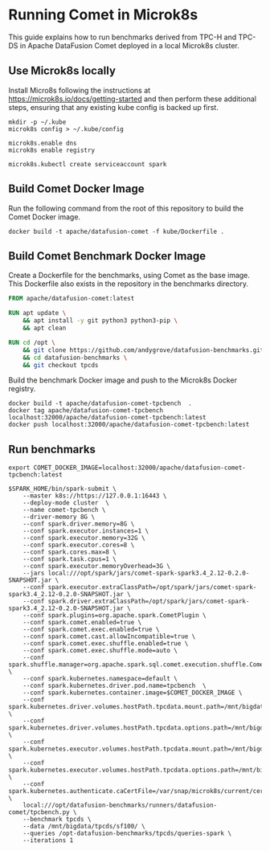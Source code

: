 # Running Comet in Microk8s

This guide explains how to run benchmarks derived from TPC-H and TPC-DS in Apache DataFusion Comet deployed in a
local Microk8s cluster.

## Use Microk8s locally

Install Micro8s following the instructions at https://microk8s.io/docs/getting-started and then perform these
additional steps, ensuring that any existing kube config is backed up first.

```shell
mkdir -p ~/.kube
microk8s config > ~/.kube/config

microk8s.enable dns
microk8s enable registry

microk8s.kubectl create serviceaccount spark
```

## Build Comet Docker Image

Run the following command from the root of this repository to build the Comet Docker image.

```shell
docker build -t apache/datafusion-comet -f kube/Dockerfile .
```

## Build Comet Benchmark Docker Image

Create a Dockerfile for the benchmarks, using Comet as the base image. This Dockerfile also exists in the repository
in the benchmarks directory.

```dockerfile
FROM apache/datafusion-comet:latest

RUN apt update \
    && apt install -y git python3 python3-pip \
    && apt clean

RUN cd /opt \
    && git clone https://github.com/andygrove/datafusion-benchmarks.git \
    && cd datafusion-benchmarks \
    && git checkout tpcds
```

Build the benchmark Docker image and push to the Microk8s Docker registry.

```shell
docker build -t apache/datafusion-comet-tpcbench  .
docker tag apache/datafusion-comet-tpcbench localhost:32000/apache/datafusion-comet-tpcbench:latest
docker push localhost:32000/apache/datafusion-comet-tpcbench:latest
```

## Run benchmarks

```shell
export COMET_DOCKER_IMAGE=localhost:32000/apache/datafusion-comet-tpcbench:latest

$SPARK_HOME/bin/spark-submit \
    --master k8s://https://127.0.0.1:16443 \
    --deploy-mode cluster  \
    --name comet-tpcbench \
    --driver-memory 8G \
    --conf spark.driver.memory=8G \
    --conf spark.executor.instances=1 \
    --conf spark.executor.memory=32G \
    --conf spark.executor.cores=8 \
    --conf spark.cores.max=8 \
    --conf spark.task.cpus=1 \
    --conf spark.executor.memoryOverhead=3G \
    --jars local:///opt/spark/jars/comet-spark-spark3.4_2.12-0.2.0-SNAPSHOT.jar \
    --conf spark.executor.extraClassPath=/opt/spark/jars/comet-spark-spark3.4_2.12-0.2.0-SNAPSHOT.jar \
    --conf spark.driver.extraClassPath=/opt/spark/jars/comet-spark-spark3.4_2.12-0.2.0-SNAPSHOT.jar \
    --conf spark.plugins=org.apache.spark.CometPlugin \
    --conf spark.comet.enabled=true \
    --conf spark.comet.exec.enabled=true \
    --conf spark.comet.cast.allowIncompatible=true \
    --conf spark.comet.exec.shuffle.enabled=true \
    --conf spark.comet.exec.shuffle.mode=auto \
    --conf spark.shuffle.manager=org.apache.spark.sql.comet.execution.shuffle.CometShuffleManager \
    --conf spark.kubernetes.namespace=default \
    --conf spark.kubernetes.driver.pod.name=tpcbench  \
    --conf spark.kubernetes.container.image=$COMET_DOCKER_IMAGE \
    --conf spark.kubernetes.driver.volumes.hostPath.tpcdata.mount.path=/mnt/bigdata/tpcds/sf100/ \
    --conf spark.kubernetes.driver.volumes.hostPath.tpcdata.options.path=/mnt/bigdata/tpcds/sf100/ \
    --conf spark.kubernetes.executor.volumes.hostPath.tpcdata.mount.path=/mnt/bigdata/tpcds/sf100/ \
    --conf spark.kubernetes.executor.volumes.hostPath.tpcdata.options.path=/mnt/bigdata/tpcds/sf100/ \
    --conf spark.kubernetes.authenticate.caCertFile=/var/snap/microk8s/current/certs/ca.crt \
    local:///opt/datafusion-benchmarks/runners/datafusion-comet/tpcbench.py \
    --benchmark tpcds \
    --data /mnt/bigdata/tpcds/sf100/ \
    --queries /opt-datafusion-benchmarks/tpcds/queries-spark \
    --iterations 1
    
```

